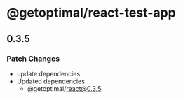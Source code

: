 # @getoptimal/react-test-app

## 0.3.5

### Patch Changes

- update dependencies
- Updated dependencies
  - @getoptimal/react@0.3.5
